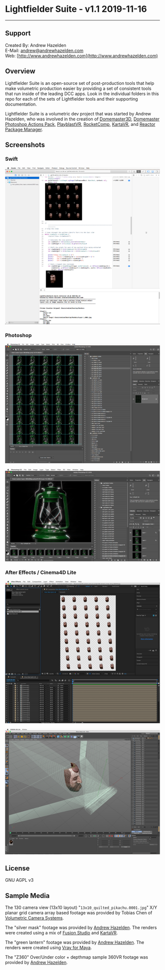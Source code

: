 # Lightfielder Suite - v1.1 2019-11-16 #

---

## <a name="support"></a>Support ##

Created By: Andrew Hazelden  
E-Mail: [andrew@andrewhazelden.com](mailto:andrew@andrewhazelden.com)  
Web: [http://www.andrewhazelden.com](http://www.andrewhazelden.com)  

## <a name="overview"></a>Overview ##

Lightfielder Suite is an open-source set of post-production tools that help make volumetric production easier by providing a set of consistent tools that run inside of the leading DCC apps. Look in the individual folders in this repo for each of the sets of Lightfielder tools and their supporting documentation.

Lightfielder Suite is a volumetric dev project that was started by Andrew Hazelden, who was involved in the creation of [Domemaster3D](https://github.com/zicher3d-org/domemaster-stereo-shader), [Domemaster Photoshop Actions Pack](https://github.com/AndrewHazelden/Domemaster-Photoshop-Actions-Pack), [PlayblastVR](http://www.cgchannel.com/2016/07/andrew-hazelden-releases-playblastvr-for-maya-v2-0/), [RocketComp](http://www.cgchannel.com/2015/07/andrew-hazelden-releases-rocketcomp-for-maya/), [KartaVR](http://www.andrewhazelden.com/projects/kartavr/docs/), and [Reactor Package Manager](https://gitlab.com/WeSuckLess/Reactor/).

## <a name="screenshot"></a>Screenshots ##

### Swift ###

![Swift](Lightfielder%20for%20Swift/docs/images/lightfieldersuite_quilt_extractor.png)

### Photoshop ###

![Photoshop Guides](Lightfielder%20for%20Photoshop/docs/images/photoshop_guides.png)

![Frame Sequence](Lightfielder%20for%20Photoshop/docs/images/frame_animation_anaglyph_3D_sequence.png)

### After Effects / Cinema4D Lite ###

![Quilted Views](Lightfielder%20for%20After%20Effects/docs/images/aftereffects-quilted-view.png)

![C4D Lite Camera Rig](Lightfielder%20for%20After%20Effects//docs/images/aftereffects-c4d-lite-camera-rig.png)

## <a name="license"></a>License ##

GNU AGPL v3

## <a name="media"></a>Sample Media ##

The 130 camera view (13x10 layout) "`13x10_quilted_pikachu.0001.jpg`" X/Y planar grid camera array based footage was provided by Tobias Chen of [Volumetric Camera Systems](http://www.volumetriccamerasystems.com).

The "silver mask" footage was provided by [Andrew Hazelden](mailto:andrew@andrewhazelden.com). The renders were created using a mix of [Fusion Studio](https://www.blackmagicdesign.com/products/fusion/) and [KartaVR](http://www.andrewhazelden.com/projects/kartavr/docs/).

The "green lantern" footage was provided by [Andrew Hazelden](mailto:andrew@andrewhazelden.com). The renders were created using [Vray for Maya](https://www.chaosgroup.com/vray/maya).

The "Z360" Over/Under color + depthmap sample 360VR footage was provided by [Andrew Hazelden](mailto:andrew@andrewhazelden.com).

